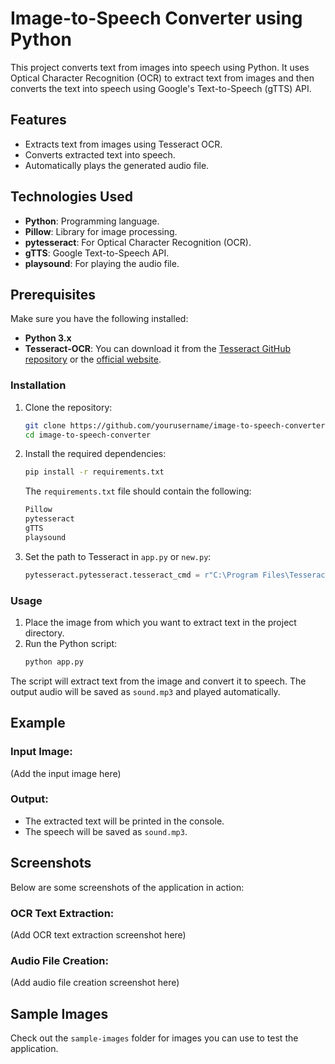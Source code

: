 # Image-to-Speech Converter using Python

This project converts text from images into speech using Python. It uses Optical Character Recognition (OCR) to extract text from images and then converts the text into speech using Google's Text-to-Speech (gTTS) API.

## Features
- Extracts text from images using Tesseract OCR.
- Converts extracted text into speech.
- Automatically plays the generated audio file.

## Technologies Used
- **Python**: Programming language.
- **Pillow**: Library for image processing.
- **pytesseract**: For Optical Character Recognition (OCR).
- **gTTS**: Google Text-to-Speech API.
- **playsound**: For playing the audio file.

## Prerequisites

Make sure you have the following installed:

- **Python 3.x**
- **Tesseract-OCR**: You can download it from the [Tesseract GitHub repository](https://github.com/tesseract-ocr/tesseract) or the [official website](https://tesseract-ocr.github.io/tessdoc/Installation.html).

### Installation

1. Clone the repository:
    ```bash
    git clone https://github.com/yourusername/image-to-speech-converter.git
    cd image-to-speech-converter
    ```

2. Install the required dependencies:
    ```bash
    pip install -r requirements.txt
    ```

    The `requirements.txt` file should contain the following:

    ```txt
    Pillow
    pytesseract
    gTTS
    playsound
    ```

3. Set the path to Tesseract in `app.py` or `new.py`:
    ```python
    pytesseract.pytesseract.tesseract_cmd = r"C:\Program Files\Tesseract-OCR\tesseract.exe"
    ```

### Usage

1. Place the image from which you want to extract text in the project directory.
2. Run the Python script:
    ```bash
    python app.py
    ```

The script will extract text from the image and convert it to speech. The output audio will be saved as `sound.mp3` and played automatically.

## Example

### Input Image:
(Add the input image here)

### Output:
- The extracted text will be printed in the console.
- The speech will be saved as `sound.mp3`.

## Screenshots

Below are some screenshots of the application in action:

### OCR Text Extraction:
(Add OCR text extraction screenshot here)

### Audio File Creation:
(Add audio file creation screenshot here)

## Sample Images

Check out the `sample-images` folder for images you can use to test the application.
